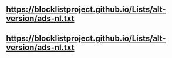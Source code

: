 ## https://blocklistproject.github.io/Lists/alt-version/ads-nl.txt
## https://blocklistproject.github.io/Lists/alt-version/ads-nl.txt
